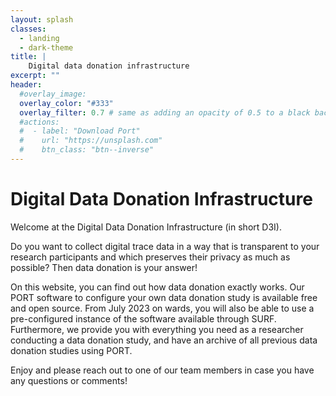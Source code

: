 ```yaml
---
layout: splash
classes:
  - landing
  - dark-theme
title: | 
    Digital data donation infrastructure
excerpt: ""
header:
  #overlay_image: 
  overlay_color: "#333"
  overlay_filter: 0.7 # same as adding an opacity of 0.5 to a black background
  #actions:
  #  - label: "Download Port"
  #    url: "https://unsplash.com"
  #    btn_class: "btn--inverse"
---
```


# Digital Data Donation Infrastructure
Welcome at the Digital Data Donation Infrastructure (in short D3I).

Do you want to collect digital trace data in a way that is transparent to your research participants and which preserves their privacy as much as possible? Then data donation is your answer!

On this website, you can find out how data donation exactly works. Our PORT software to configure your own data donation study is available free and open source. From July 2023 on wards, you will also be able to use a pre-configured instance of the software available through SURF. Furthermore, we provide you with everything you need as a researcher conducting a data donation study, and have an archive of all previous data donation studies using PORT.

Enjoy and please reach out to one of our team members in case you have any questions or comments!